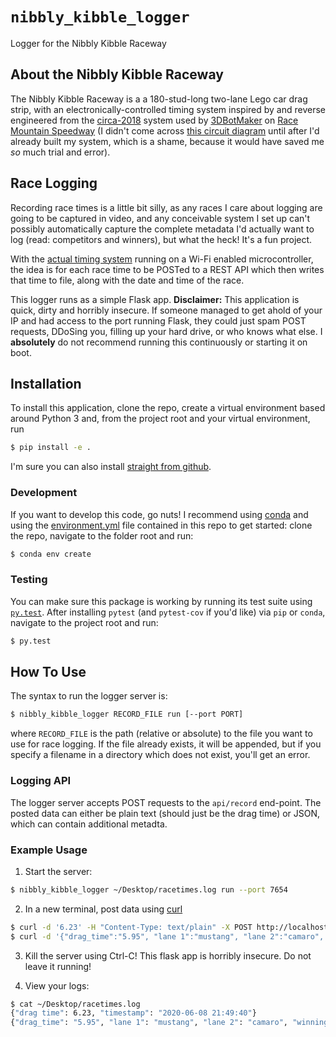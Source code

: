 # `nibbly_kibble_logger`

Logger for the Nibbly Kibble Raceway

## About the Nibbly Kibble Raceway
The Nibbly Kibble Raceway is a a 180-stud-long two-lane Lego car drag strip, with an
electronically-controlled timing system inspired by and reverse engineered from the
[circa-2018](https://www.youtube.com/watch?v=ZsoP0Kqq-NI)
system used by [3DBotMaker](https://www.3dbotmaker.com/)
on [Race Mountain Speedway](https://www.youtube.com/channel/UCjN5K3IYZgz-vCWhI_DD01A)
(I didn't come across
[this circuit diagram](https://www.3dbotmaker.com/forum/main/comment/5e0680731671060017170f59)
until after I'd already built my system, which is a shame, because it would have saved me
_so_ much trial and error).

## Race Logging
Recording race times is a little bit silly, as any races I care about logging
are going to be captured in video, and any conceivable system I set up can't
possibly automatically capture the complete metadata I'd actually want to log
(read: competitors and winners), but what the heck! It's a fun project.

With the
[actual timing system](https://github.com/OpenBagTwo/NibblyKibbleTimingSystem)
running on a Wi-Fi enabled microcontroller, the idea is for each race time to be
POSTed to a REST API which then writes that time to file, along with the date
and time of the race.

This logger runs as a simple Flask app. **Disclaimer:** This application is
quick, dirty and horribly insecure. If someone managed to get ahold of your
IP and had access to the port running Flask, they could just spam POST requests,
DDoSing you, filling up your hard drive, or who knows what else. I
**absolutely** do not recommend running this continuously or starting it on
boot.

## Installation

To install this application, clone the repo, create a virtual environment
based around Python 3 and, from the project root and your virtual environment,
run
```bash
$ pip install -e .
```

I'm sure you can also install
[straight from github](https://adamj.eu/tech/2019/03/11/pip-install-from-a-git-repository/).

### Development
If you want to develop this code, go nuts! I recommend using
[conda](https://docs.conda.io/en/latest/index.html) and using the
[environment.yml](environment.yml) file contained in this repo
to get started: clone the repo, navigate to the folder root and run:
```bash
$ conda env create
```

### Testing
You can make sure this package is working by running its test suite using
[`py.test`](https://docs.pytest.org/en/stable/). After installing `pytest` (and
`pytest-cov` if you'd like) via `pip` or `conda`, navigate to the project
root and run:
```bash
$ py.test
```

## How To Use

The syntax to run the logger server is:

```bash
$ nibbly_kibble_logger RECORD_FILE run [--port PORT]
```

where `RECORD_FILE` is the path (relative or absolute) to the file you want to
use for race logging. If the file already exists, it will be appended, but if
you specify a filename in a directory which does not exist, you'll get an error.

### Logging API
The logger server accepts POST requests to the `api/record` end-point. The
posted data can either be plain text (should just be the drag time) or JSON,
which can contain additional metadta.

### Example Usage

1. Start the server:
```bash
$ nibbly_kibble_logger ~/Desktop/racetimes.log run --port 7654
```

2. In a new terminal, post data using [curl](https://curl.haxx.se/)
```bash
$ curl -d '6.23' -H "Content-Type: text/plain" -X POST http://localhost:7654/api/record
$ curl -d '{"drag_time":"5.95", "lane 1":"mustang", "lane 2":"camaro", "winning lane":"2", "loser status":"finish"}' -H "Content-Type: application/json" -X POST http://localhost:7654/api/record
```

3. Kill the server using Ctrl-C! This flask app is horribly insecure. Do not
leave it running!

3. View your logs:
```bash
$ cat ~/Desktop/racetimes.log
{"drag time": 6.23, "timestamp": "2020-06-08 21:49:40"}
{"drag_time": "5.95", "lane 1": "mustang", "lane 2": "camaro", "winning lane": "2", "loser status": "finish", "timestamp": "2020-06-08 21:49:44"}
```
